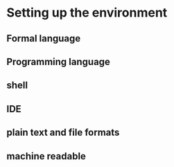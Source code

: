 # Setting up the environment

## Formal language

## Programming language

## shell

## IDE

## plain text and file formats

## machine readable

